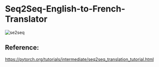# Seq2Seq-English-to-French-Translator

![se2seq](https://github.com/nikunjparmar828/Deep-Learning-based-Seq2Seq-English-to-French/assets/26133653/df362d37-1158-4b74-978f-32b5740a453e)

## Reference:
https://pytorch.org/tutorials/intermediate/seq2seq_translation_tutorial.html
